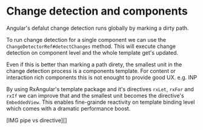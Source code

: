# Change detection and components

Angular's defalut change detection runs globally by marking a dirty path.

To run change detection for a single component we can use the `ChangeDetectorRef#detectChanges` method.
This will execute change detection on component level and the whole template get's updated.

Even if this is better than marking a path direty, the smallest unit in the change detection process is a components template.
For content or interaction rich components this is not enought to provide good UX. e.g. INP

By using RxAngular's template package and it's directives `rxLet`, `rxFor` and `rxIf` we can improve that and the smallest unit becomes the directive's `EmbeddedView`.
This enables fine-grainde reactivity on template binding level which comes with a dramatic performance boost.

[IMG pipe vs directive][]
